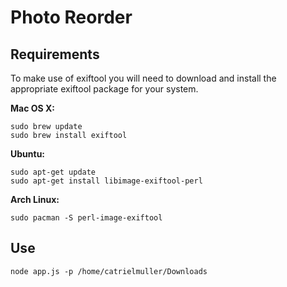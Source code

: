 Photo Reorder
================

## Requirements

To make use of exiftool you will need to download and install the appropriate exiftool package for your system.

__Mac OS X:__

```
sudo brew update
sudo brew install exiftool
```

__Ubuntu:__

```
sudo apt-get update
sudo apt-get install libimage-exiftool-perl
```

__Arch Linux:__

```
sudo pacman -S perl-image-exiftool
```

## Use

```
node app.js -p /home/catrielmuller/Downloads
```
